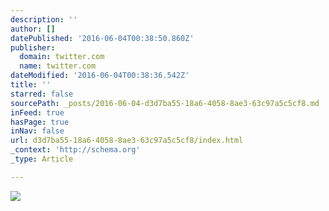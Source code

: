 ```yaml
---
description: ''
author: []
datePublished: '2016-06-04T00:38:50.860Z'
publisher:
  domain: twitter.com
  name: twitter.com
dateModified: '2016-06-04T00:38:36.542Z'
title: ''
starred: false
sourcePath: _posts/2016-06-04-d3d7ba55-18a6-4058-8ae3-63c97a5c5cf8.md
inFeed: true
hasPage: true
inNav: false
url: d3d7ba55-18a6-4058-8ae3-63c97a5c5cf8/index.html
_context: 'http://schema.org'
_type: Article

---
```

![](https://pbs.twimg.com/media/CkDmrv5VEAAH2Lq.jpg)